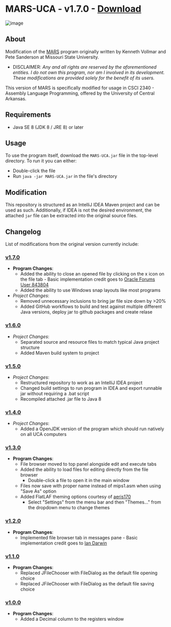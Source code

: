 # MARS-UCA - v1.7.0 - [Download](https://raw.githubusercontent.com/holden-davis-uca/MARS-UCA/main/MARS-UCA.jar)
![image](https://user-images.githubusercontent.com/59069546/217987334-849338e3-199e-48c3-b24b-714b06524b68.png)

## About
Modification of the [MARS](https://courses.missouristate.edu/kenvollmar/mars/) program originally written by Kenneth Vollmar and Pete Sanderson at Missouri State University.
 * DISCLAIMER: *Any and all rights are reserved by the aforementioned entities. I do not own this program, nor am I involved in its development. These modifications are provided solely for the benefit of its users.*

This version of MARS is specifically modified for usage in CSCI 2340 - Assembly Language Programming, offered by the University of Central Arkansas.

## Requirements
* Java SE 8 (JDK 8 / JRE 8) or later

## Usage

To use the program itself, download the `MARS-UCA.jar` file in the top-level directory. To run it you can either:
  * Double-click the file
  * Run `java -jar MARS-UCA.jar` in the file's directory

## Modification

This repository is structured as an IntelliJ IDEA Maven project and can be used as such. Additionally, if IDEA is not the desired environment, the attached `jar` file can be extracted into the original source files.

## Changelog
List of modifications from the original version currently include:

### [v1.7.0](https://github.com/holden-davis-uca/MARS-UCA/releases/tag/v1.7.0)
* **Program Changes**:
  * Added the ability to close an opened file by clicking on the x icon on the file tab - Basic implementation credit goes to [Oracle Forums User 843804](https://forums.oracle.com/ords/apexds/post/jtabbedpane-with-close-icons-4030)
  * Added the ability to use Windows snap layouts like most programs
* *Project Changes*:
  * Removed unnecessary inclusions to bring jar file size down by >20%
  * Added GitHub workflows to build and test against multiple different Java versions, deploy jar to github packages and create relase

### [v1.6.0](https://github.com/holden-davis-uca/MARS-UCA/releases/tag/v1.6.0)
* *Project Changes*:
  * Separated source and resource files to match typical Java project structure
  * Added Maven build system to project

### [v1.5.0](https://github.com/holden-davis-uca/MARS-UCA/releases/tag/v1.5.0)
* *Project Changes*:
  * Restructured repository to work as an IntelliJ IDEA project
  * Changed build settings to run program in IDEA and export runnable jar without requiring a .bat script
  * Recompiled attached .jar file to Java 8

### [v1.4.0](https://github.com/holden-davis-uca/MARS-UCA/releases/tag/v1.4.0)
* *Project Changes*:
  * Added a OpenJDK version of the program which should run natively on all UCA computers

### [v1.3.0](https://github.com/holden-davis-uca/MARS-UCA/releases/tag/v1.3.0)
* **Program Changes**:
  * File browser moved to top panel alongside edit and execute tabs
  * Added the ability to load files for editing directly from the file browser
    * Double-click a file to open it in the main window
  * Files now save with proper name instead of mips1.asm when using "Save As" option
  * Added FlatLAF theming options courtesy of [aeris170](https://github.com/aeris170/MARS-Theme-Engine)
    * Select "Settings" from the menu bar and then "Themes..." from the dropdown menu to change themes

### [v1.2.0](https://github.com/holden-davis-uca/MARS-UCA/releases/tag/v1.2.0)
* **Program Changes**:
  * Implemented file browser tab in messages pane  - Basic implementation credit goes to [Ian Darwin](http://www.java2s.com/Code/Java/Swing-JFC/DisplayafilesysteminaJTreeview.htm)

### [v1.1.0](https://github.com/holden-davis-uca/MARS-UCA/releases/tag/v1.1.0)
* **Program Changes**:
  * Replaced JFileChooser with FileDialog as the default file opening choice
  * Replaced JFileChooser with FileDialog as the default file saving choice

### [v1.0.0](https://github.com/holden-davis-uca/MARS-UCA/releases/tag/v1.0.0)
* **Program Changes**:
  * Added a Decimal column to the registers window
